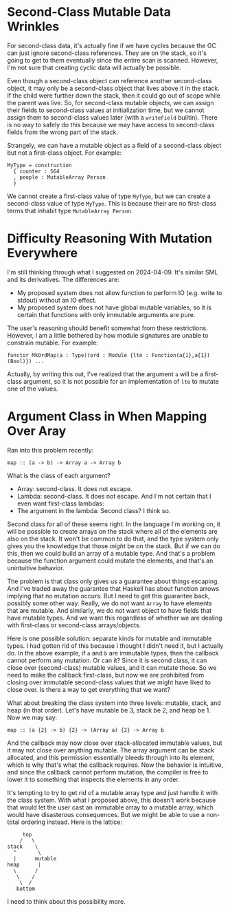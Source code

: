 # Second-Class Mutable Data Wrinkles

For second-class data, it's actually fine if we have cycles because the
GC can just ignore second-class references. They are on the stack, so it's
going to get to them eventually since the entire scan is scanned. However,
I'm not sure that creating cyclic data will actually be possible.

Even though a second-class object can reference another second-class object,
it may only be a second-class object that lives above it in the stack. If
the child were further down the stack, then it could go out of scope while
the parent was live. So, for second-class mutable objects, we can assign
their fields to second-class values at initialization time, but we cannot
assign them to second-class values later (with a `writeField` builtin).
There is no way to safely do this because we may have access to
second-class fields from the wrong part of the stack.

Strangely, we can have a mutable object as a field of a second-class
object but not a first-class object. For example:

    MyType = construction
      { counter : S64
      , people : MutableArray Person
      }

We cannot create a first-class value of type `MyType`, but we can create
a second-class value of type `MyType`. This is because their are no
first-class terms that inhabit type `MutableArray Person`.

# Difficulty Reasoning With Mutation Everywhere

I'm still thinking through what I suggested on 2024-04-09. It's similar
SML and its derivatives. The differences are:

* My proposed system does not allow function to perform IO (e.g. write
  to stdout) without an IO effect.
* My proposed system does not have global mutable variables, so it is
  certain that functions with only immutable arguments are pure.

The user's reasoning should benefit somewhat from these restrictions. However,
I am a little bothered by how module signatures are unable to constrain
mutable. For example:

    functor MkOrdMap(a : Type)(ord : Module {lte : Function(a{1},a{1})(Bool)}) ...

Actually, by writing this out, I've realized that the argument `a` will be
a first-class argument, so it is not possible for an implementation of `lte`
to mutate one of the values.

# Argument Class in When Mapping Over Aray

Ran into this problem recently:

    map :: (a -> b) -> Array a -> Array b

What is the class of each argument?

* Array: second-class. It does not escape.
* Lambda: second-class. It does not escape. And I'm not certain that I even
  want first-class lambdas:
* The argument in the lambda: Second class? I think so.

Second class for all of these seems right. In the language I'm working on,
it will be possible to create arrays on the stack where all of the elements
are also on the stack. It won't be common to do that, and the type system
only gives you the knowledge that those *might* be on the stack. But if we
can do this, then we could build an array of a mutable type. And that's a
problem because the function argument could mutate the elements, and that's
an unintuitive behavior.

The problem is that class only gives us a guarantee about things escaping.
And I've traded away the guarantee that Haskell has about function arrows
implying that no mutation occurs. But I need to get this guarantee back,
possibly some other way. Really, we do not want `Array` to have elements
that are mutable. And similarly, we do not want object to have fields that
have mutable types. And we want this regardless of whether we are dealing
with first-class or second-class arrays/objects.

Here is one possible solution: separate kinds for mutable and immutable
types. I had gotten rid of this because I thought I didn't need it, but
I actually do. In the above example, if `a` and `b` are immutable types,
then the callback cannot perform any mutation. Or can it? Since it is
second class, it can close over (second-class) mutable values, and it
can mutate those. So we need to make the callback first-class, but now
we are prohibited from closing over immutable second-class values that
we might have liked to close over. Is there a way to get everything that
we want?

What about breaking the class system into three levels: mutable, stack, and
heap (in that order). Let's have mutable be 3, stack be 2, and heap be 1.
Now we may say:

    map :: (a {2} -> b) {2} -> (Array a) {2} -> Array b

And the callback may now close over stack-allocated immutable values, but it
may not close over anything mutable. The array argument can be stack allocated,
and this permission essentially bleeds through into its element, which is why
that's what the callback requires. Now the behavior is intuitive, and since
the callback cannot perform mutation, the compiler is free to lower it to
something that inspects the elements in any order.

It's tempting to try to get rid of a mutable array type and just handle it
with the class system. With what I proposed above, this doesn't work because
that would let the user cast an immutable array to a mutable array, which
would have disasterous consequences. But we might be able to use a non-total
ordering instead. Here is the lattice:

         top
        /   \
    stack    \
      ^       \
      |      mutable
    heap      |
      \      /
       \    /
        \  /
       bottom

I need to think about this possibility more.
